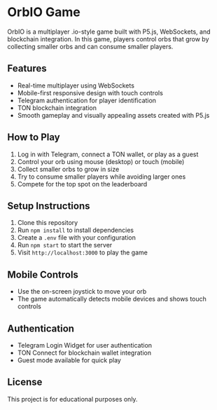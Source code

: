 # OrbIO Game

OrbIO is a multiplayer .io-style game built with P5.js, WebSockets, and blockchain integration. In this game, players control orbs that grow by collecting smaller orbs and can consume smaller players.

## Features

- Real-time multiplayer using WebSockets
- Mobile-first responsive design with touch controls
- Telegram authentication for player identification
- TON blockchain integration
- Smooth gameplay and visually appealing assets created with P5.js

## How to Play

1. Log in with Telegram, connect a TON wallet, or play as a guest
2. Control your orb using mouse (desktop) or touch (mobile)
3. Collect smaller orbs to grow in size
4. Try to consume smaller players while avoiding larger ones
5. Compete for the top spot on the leaderboard

## Setup Instructions

1. Clone this repository
2. Run `npm install` to install dependencies
3. Create a `.env` file with your configuration
4. Run `npm start` to start the server
5. Visit `http://localhost:3000` to play the game

## Mobile Controls

- Use the on-screen joystick to move your orb
- The game automatically detects mobile devices and shows touch controls

## Authentication

- Telegram Login Widget for user authentication
- TON Connect for blockchain wallet integration
- Guest mode available for quick play

## License

This project is for educational purposes only.
